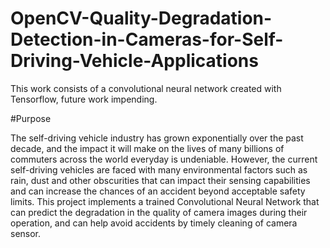 # OpenCV-Quality-Degradation-Detection-in-Cameras-for-Self-Driving-Vehicle-Applications
This work consists of a convolutional neural network created with Tensorflow, future work impending.

#Purpose

The self-driving vehicle industry has grown exponentially over the past decade, and the impact it will make on
the lives of many billions of commuters across the world everyday is undeniable. However, the current self-driving vehicles are faced with many environmental factors such as rain, dust and other obscurities that can impact their sensing capabilities and can increase the chances of an accident beyond acceptable safety limits. This project implements a trained Convolutional Neural Network that can predict the degradation in the quality of camera images during their operation, and can help avoid accidents by timely cleaning of camera sensor.
